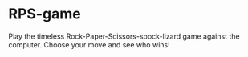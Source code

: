 # RPS-game
Play the timeless Rock-Paper-Scissors-spock-lizard game against the computer. Choose your move and see who wins!
